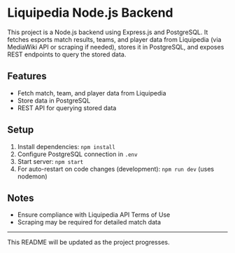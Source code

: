 # Liquipedia Node.js Backend

This project is a Node.js backend using Express.js and PostgreSQL. It fetches esports match results, teams, and player data from Liquipedia (via MediaWiki API or scraping if needed), stores it in PostgreSQL, and exposes REST endpoints to query the stored data.

## Features
- Fetch match, team, and player data from Liquipedia
- Store data in PostgreSQL
- REST API for querying stored data

## Setup

1. Install dependencies: `npm install`
2. Configure PostgreSQL connection in `.env`
3. Start server: `npm start`
4. For auto-restart on code changes (development): `npm run dev` (uses nodemon)

## Notes
- Ensure compliance with Liquipedia API Terms of Use
- Scraping may be required for detailed match data

---
This README will be updated as the project progresses.
